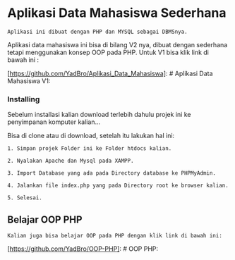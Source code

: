 # Aplikasi Data Mahasiswa Sederhana

    Aplikasi ini dibuat dengan PHP dan MYSQL sebagai DBMSnya.

Aplikasi data mahasiswa ini bisa di bilang V2 nya, dibuat dengan sederhana tetapi menggunakan konsep OOP pada PHP. Untuk V1 bisa klik link di bawah ini :

[https://github.com/YadBro/Aplikasi_Data_Mahasiswa]: # Aplikasi Data Mahasiswa V1:

### Installing

Sebelum installasi kalian download terlebih dahulu projek ini ke penyimpanan komputer kalian...

Bisa di clone atau di download, setelah itu lakukan hal ini:

```
1. Simpan projek Folder ini ke Folder htdocs kalian.
```

```
2. Nyalakan Apache dan Mysql pada XAMPP.
```

```
3. Import Database yang ada pada Directory database ke PHPMyAdmin.
```

```
4. Jalankan file index.php yang pada Directory root ke browser kalian.
```

```
5. Selesai.
```

## Belajar OOP PHP

    Kalian juga bisa belajar OOP pada PHP dengan klik link di bawah ini:

[https://github.com/YadBro/OOP-PHP]: # OOP PHP:
